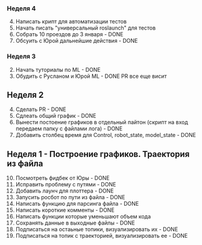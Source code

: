 ### Неделя 4

4. Написать крипт для автоматизации тестов
3. Начать писать "универсальный roslaunch" для тестов
2. Собрать 10 проездов до 3 января - DONE
1. Обсуить с Юрой дальнейшие действия - DONE

### Неделя 3
2. Начать туториалы по ML - DONE
1. Обудить с Русланом и Юрой ML - DONE
PR все еще висит

## Неделя 2 

4. Сделать PR - DONE
3. Сдлеать общий график - DONE
2. Вынести постоение графиков в отдельный пайтон (скрипт на вход передаем папку с файлами лога) - DONE
1. Добавить столбец время для Control, robot_state, model_state - DONE 

## Неделя 1 - Построение графиков. Траектория из файла

10. Посмотреть фидбек от Юры - DONE
9. Исправить проблему с путями - DONE
8. Добавить лаунч для плоттера - DONE
7. Запусить росбот по пути из файла - DONE
6. Написать функцию для парсинга файла - DONE
5. Написать короткие комменты - DONE
4. Написать функции которые уменьшают объем кода
3. Сохранять данные в выходные файлы - DONE
2. Подписаться на остаьные топики, визуализировать их - DONE
1. Подписаться на топик с траекторией, визуализировать ее - DONE
